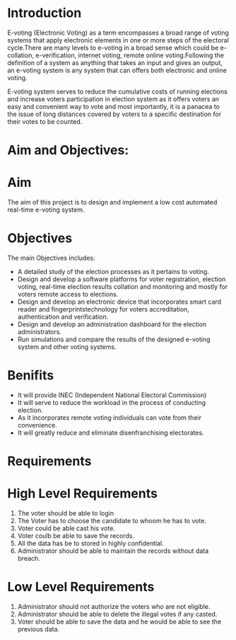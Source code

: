 # Introduction

E-voting (Electronic Voting) as a term encompasses a broad range of voting systems that apply electronic elements in one or more steps of the electoral cycle.There are many levels to e-voting in a broad sense which could be e-collation, e-verification, internet voting, remote online voting.Following the definition of a system as anything that takes an input and gives an output, an e-voting system is any system that can offers both electronic and online voting.

E-voting system serves to reduce the cumulative costs of running elections and increase voters participation in election system as it offers voters an easy and convenient way to vote and most importantly, it is a panacea to the issue of long distances covered by voters to a specific destination for their votes to be counted.

# Aim and Objectives:

# Aim

The aim of this project is to design and implement a low cost automated real-time e-voting system.

# Objectives

The main Objectives includes:
* A detailed study of the election processes as it pertains to voting.
* Design and develop a software platforms for voter registration, election voting, real-time election results collation and monitoring and mostly for voters remote access to elections.
* Design and develop an electronic device that incorporates smart card reader and fingerprintstechnology for voters accreditation,     authentication and verification.
* Design and develop an administration dashboard for the election administrators.
* Run simulations and compare the results of the designed e-voting system and other voting systems.

# Benifits

* It will provide INEC (Independent National Electoral Commission)
* It will serve to reduce the workload in the process of conducting election.
* As it incorporates remote voting individuals can vote from their convenience.
* It will greatly reduce and eliminate disenfranchising electorates.

# Requirements

# High Level Requirements

1. The voter should be able to login
2. The Voter has to choose the candidate to whoom he has to vote.
3. Voter could be able cast his vote.
4. Voter coulb be able to save the records.
5. All the data has be to stored in highly confidential.
6. Administrator should be able to maintain the records without data breach.

# Low Level Requirements

1. Administrator should not authorize the voters who are not eligible.
2. Administrator should be able to delete the illegal votes if any casted.
3. Voter should be able to save the data and he would be able to see the previous data.





